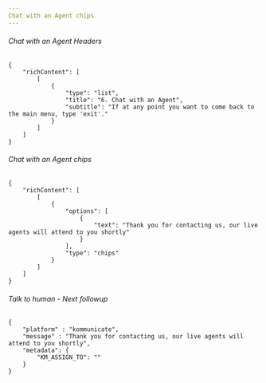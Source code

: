 ```yaml
---
Chat with an Agent chips
---
```


###### Chat with an Agent Headers
```
{
    "richContent": [
        [
            {
                "type": "list",
                "title": "6. Chat with an Agent",
                "subtitle": "If at any point you want to come back to the main menu, type 'exit'."
            }
        ]
    ]
}
```

###### Chat with an Agent chips
```
{
    "richContent": [
        [
            {
                "options": [
                    {
                        "text": "Thank you for contacting us, our live agents will attend to you shortly"
                    }
                ],
                "type": "chips"
            }
        ]
    ]
}
```


###### Talk to human - Next followup
```
{
    "platform" : "kommunicate",
    "message" : "Thank you for contacting us, our live agents will attend to you shortly",
    "metadata": {
        "KM_ASSIGN_TO": ""
    }
}
```


